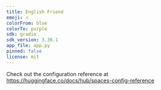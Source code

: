 ```yaml
---
title: English Friend
emoji: 🔥
colorFrom: blue
colorTo: purple
sdk: gradio
sdk_version: 3.36.1
app_file: app.py
pinned: false
license: mit
---
```


Check out the configuration reference at https://huggingface.co/docs/hub/spaces-config-reference
